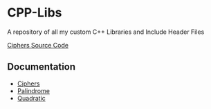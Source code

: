 # CPP-Libs
A repository of all my custom C++ Libraries and Include Header Files

[Ciphers Source Code](https://github.com/c1ph3r-dev/Ciphers-Source-Code)

## Documentation
* [Ciphers](https://github.com/c1ph3r-dev/CPP-Libs/blob/main/Ciphers/Documentation.md)
* [Palindrome](https://github.com/c1ph3r-dev/CPP-Libs/blob/main/Palindrome/Documentation.md)
* [Quadratic](https://github.com/c1ph3r-dev/CPP-Libs/blob/main/Quadratic/Documentation.md)
